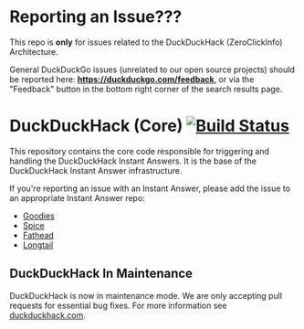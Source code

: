 # Reporting an Issue???

This repo is **only** for issues related to the DuckDuckHack (ZeroClickInfo) Architecture.

General DuckDuckGo issues (unrelated to our open source projects) should be reported here: **https://duckduckgo.com/feedback**, or via the "Feedback" button in the bottom right corner of the search results page.

# DuckDuckHack (Core) [![Build Status](https://travis-ci.org/duckduckgo/duckduckgo.png?branch=master)](https://travis-ci.org/duckduckgo/duckduckgo)

This repository contains the core code responsible for triggering and handling the DuckDuckHack Instant Answers. It is the base of the DuckDuckHack Instant Answer infrastructure.  

If you're reporting an issue with an Instant Answer, please add the issue to an appropriate Instant Answer repo:
- [Goodies](https://github.com/duckduckgo/zeroclickinfo-goodies/issues)
- [Spice](https://github.com/duckduckgo/zeroclickinfo-spice/issues)
- [Fathead](https://github.com/duckduckgo/zeroclickinfo-fathead/issues)
- [Longtail](https://github.com/duckduckgo/zeroclickinfo-longtail/issues)

## DuckDuckHack In Maintenance

DuckDuckHack is now in maintenance mode. We are only accepting pull requests for essential bug fixes. For more information see [duckduckhack.com](https://duckduckhack.com). 

